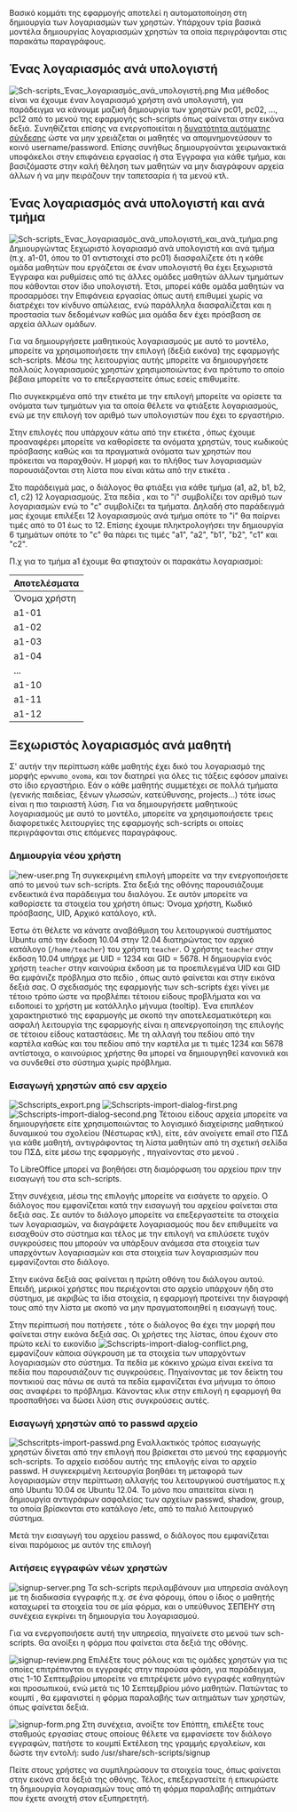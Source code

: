 Βασικό κομμάτι της εφαρμογής αποτελεί η αυτοματοποίηση στη δημιουργία
των λογαριασμών των χρηστών. Υπάρχουν τρία βασικά μοντέλα δημιουργίας
λογαριασμών χρηστών τα οποία περιγράφονται στις παρακάτω παραγράφους.

## Ένας λογαριασμός ανά υπολογιστή

![Sch-scripts_Ένας_λογαριασμός_ανά_υπολογιστή.png](Sch-scripts_Ένας_λογαριασμός_ανά_υπολογιστή.png
"Sch-scripts_Ένας_λογαριασμός_ανά_υπολογιστή.png") Μια μέθοδος είναι να
έχουμε έναν λογαριασμό χρήστη ανά υπολογιστή, για παράδειγμα να κάνουμε
μαζική δημιουργία των χρηστών pc01, pc02, ..., pc12 από το μενού  της
εφαρμογής sch-scripts όπως φαίνεται στην εικόνα δεξιά. Συνηθίζεται
επίσης να ενεργοποιείται η [δυνατότητα αυτόματης
σύνδεσης](Αυτόματη_σύνδεση)
ώστε να μην χρειάζεται οι μαθητές να απομνημονεύσουν το κοινό
username/password. Επίσης συνήθως δημιουργούνται χειρωνακτικά υποφάκελοι
στην επιφάνεια εργασίας ή στα Έγγραφα για κάθε τμήμα, και βασιζόμαστε
στην καλή θέληση των μαθητών να μην διαγράφουν αρχεία άλλων ή να μην
πειράζουν την ταπετσαρία ή τα μενού κτλ.

## Ένας λογαριασμός ανά υπολογιστή και ανά τμήμα

![Sch-scripts_Ένας_λογαριασμός_ανά_υπολογιστή_και_ανά_τμήμα.png](Sch-scripts_Ένας_λογαριασμός_ανά_υπολογιστή_και_ανά_τμήμα.png
"Sch-scripts_Ένας_λογαριασμός_ανά_υπολογιστή_και_ανά_τμήμα.png")
Δημιουργώντας ξεχωριστό λογαριασμό ανά υπολογιστή και ανά τμήμα
(π.χ. a1-01, όπου το 01 αντιστοιχεί στο pc01) διασφαλίζετε ότι η κάθε
ομάδα μαθητών που εργάζεται σε έναν υπολογιστή θα έχει ξεχωριστά
Έγγραφα και ρυθμίσεις από τις άλλες ομάδες μαθητών άλλων τμημάτων
που κάθονται στον ίδιο υπολογιστή. Έτσι, μπορεί κάθε ομάδα μαθητών να
προσαρμόσει την Επιφάνεια εργασίας όπως αυτή επιθυμεί χωρίς να
διατρέχει τον κίνδυνο απώλειας, ενώ παράλληλα διασφαλίζεται και
η προστασία των δεδομένων καθώς μια ομάδα δεν έχει πρόσβαση σε αρχεία
άλλων ομάδων.

Για να δημιουργήσετε μαθητικούς λογαριασμούς με αυτό το μοντέλο,
μπορείτε να χρησιμοποιήσετε την επιλογή  (δεξιά εικόνα) της
εφαρμογής sch-scripts. Μέσω της λειτουργίας αυτής μπορείτε να
δημιουργήσετε πολλούς λογαριασμούς χρηστών χρησιμοποιώντας ένα
πρότυπο το οποίο βέβαια μπορείτε να το επεξεργαστείτε όπως εσείς
επιθυμείτε.

Πιο συγκεκριμένα από την ετικέτα  με την επιλογή  μπορείτε να ορίσετε τα
ονόματα των τμημάτων για τα οποία θέλετε να φτιάξετε λογαριασμούς, ενώ
με την επιλογή  τον αριθμό των υπολογιστών που έχει το εργαστήριο.

Στην επιλογές που υπάρχουν κάτω από την ετικέτα , όπως έχουμε
προαναφέρει μπορείτε να καθορίσετε τα ονόματα χρηστών, τους
κωδικούς πρόσβασης καθώς και τα πραγματικά ονόματα των χρηστών που
πρόκειται να παραχθούν. Η μορφή και το πλήθος των λογαριασμών
παρουσιάζονται στη λίστα που είναι κάτω από την ετικέτα .

Στο παράδειγμά μας, ο διάλογος θα φτιάξει για κάθε τμήμα (a1, a2, b1,
b2, c1, c2) 12 λογαριασμούς. Στα πεδία ,  και  το "i" συμβολίζει τον
αριθμό των λογαριασμών ενώ το "c" συμβολίζει τα τμήματα. Δηλαδή στο
παράδειγμά μας έχουμε επιλέξει 12 λογαριασμούς ανά τμήμα οπότε το "i"
θα παίρνει τιμές από το 01 έως το 12. Επίσης έχουμε πληκτρολογήσει την
δημιουργία 6 τμημάτων οπότε το "c" θα πάρει τις τιμές "a1", "a2", "b1",
"b2", "c1" και "c2".

Π.χ για το τμήμα a1 έχουμε θα φτιαχτούν οι παρακάτω λογαριασμοί:

| Αποτελέσματα |
| ------------ |
| Όνομα χρήστη |
| a1-01        |
| a1-02        |
| a1-03        |
| a1-04        |
| ...          |
| a1-10        |
| a1-11        |
| a1-12        |

## Ξεχωριστός λογαριασμός ανά μαθητή

Σ' αυτήν την περίπτωση κάθε μαθητής έχει δικό του λογαριασμό της μορφής
`epwvumo_ovoma`, και τον διατηρεί για όλες τις τάξεις εφόσον μπαίνει στο
ίδιο εργαστήριο. Εάν ο κάθε μαθητής συμμετέχει σε πολλά τμήματα (γενικής
παιδείας, ξένων γλωσσών, κατεύθυνσης, projects...) τότε ίσως είναι η πιο
ταιριαστή λύση. Για να δημιουργήσετε μαθητικούς λογαριασμούς με αυτό το
μοντέλο, μπορείτε να χρησιμοποιήσετε τρεις διαφορετικές λειτουργίες της
εφαρμογής sch-scripts οι οποίες περιγράφονται στις επόμενες παραγράφους.

### Δημιουργία νέου χρήστη

![new-user.png](new-user.png "new-user.png") Τη συγκεκριμένη επιλογή
μπορείτε να την ενεργοποιήσετε από το μενού  των sch-scripts. Στα
δεξιά της οθόνης παρουσιάζουμε ενδεικτικά ένα παράδειγμα του
διαλόγου. Σε αυτόν μπορείτε να καθορίσετε τα στοιχεία του χρήστη
όπως: Όνομα χρήστη, Κωδικό πρόσβασης, UID, Αρχικό κατάλογο, κτλ.

Έστω ότι θέλετε να κάνατε αναβάθμιση του λειτουργικού συστήματος Ubuntu
από την έκδοση 10.04 στην 12.04 διατηρώντας τον αρχικό κατάλογο
(`/home/teacher`) του χρήστη `teacher`. Ο χρήστης `teacher` στην έκδοση
10.04 υπήρχε με UID = 1234 και GID = 5678. Η δημιουργία ενός χρήστη
`teacher` στην καινούρια έκδοση με τα προεπιλεγμένα UID και GID θα
εμφάνιζε πρόβλημα στο πεδίο , όπως αυτό φαίνεται και στην εικόνα
δεξιά σας. Ο σχεδιασμός της εφαρμογής των sch-scripts έχει γίνει με
τέτοιο τρόπο ώστε να προβλέπει τέτοιου είδους προβλήματα και να
ειδοποιεί το χρήστη με κατάλληλο μήνυμα (tooltip). Ένα επιπλέον
χαρακτηριστικό της εφαρμογής με σκοπό την αποτελεσματικότερη και
ασφαλή λειτουργία της εφαρμογής είναι η απενεργοποίηση της επιλογής
 σε τέτοιου είδους καταστάσεις. Με τη αλλαγή του πεδίου  από την καρτέλα
 καθώς και του πεδίου  από την καρτέλα  με τι τιμές 1234 και 5678
αντίστοιχα, ο καινούριος χρήστης θα μπορεί να δημιουργηθεί
κανονικά και να συνδεθεί στο σύστημα χωρίς πρόβλημα.

### Εισαγωγή χρηστών από csv αρχείο

![Schscripts_export.png](Schscripts_export.png "Schscripts_export.png")
![Schscripts-import-dialog-first.png](Schscripts-import-dialog-first.png
"Schscripts-import-dialog-first.png")
![Schscripts-import-dialog-second.png](Schscripts-import-dialog-second.png
"Schscripts-import-dialog-second.png") Τέτοιου είδους αρχεία μπορείτε να
δημιουργήσετε είτε χρησιμοποιώντας το λογισμικό διαχείρισης μαθητικού
δυναμικού του σχολείου (Νέστωρας κτλ), είτε, εάν ανοίγετε email στο
ΠΣΔ για κάθε μαθητή, αντιγράφοντας τη λίστα μαθητών από τη σχετική
σελίδα του ΠΣΔ, είτε μέσω της εφαρμογής , πηγαίνοντας στο μενού .

Το LibreOffice μπορεί να βοηθήσει στη διαμόρφωση του αρχείου πριν την
εισαγωγή του στα sch-scripts.

Στην συνέχεια, μέσω της επιλογής  μπορείτε να εισάγετε το αρχείο. Ο
διάλογος που εμφανίζεται κατά την εισαγωγή του αρχείου φαίνεται στα
δεξιά σας. Σε αυτόν το διάλογο μπορείτε να επεξεργαστείτε τα στοιχεία
των λογαριασμών, να διαγράψετε λογαριασμούς που δεν επιθυμείτε να
εισαχθούν στο σύστημα και τέλος με την επιλογή  να επιλύσετε τυχόν
συγκρούσεις που μπορούν να υπάρξουν ανάμεσα στα στοιχεία των
υπαρχόντων λογαριασμών και στα στοιχεία των λογαριασμών που
εμφανίζονται στο διάλογο.

Στην εικόνα δεξιά σας φαίνεται η πρώτη οθόνη του διάλογου αυτού. Επειδή,
μερικοί χρήστες που περιέχονται στο αρχείο υπάρχουν ήδη στο σύστημα, με
ακριβώς τα ίδια στοιχεία, η εφαρμογή προτείνει την διαγραφή τους από
την λίστα με σκοπό να μην πραγματοποιηθεί η εισαγωγή τους.

Στην περίπτωσή που πατήσετε , τότε ο διάλογος θα έχει την μορφή που
φαίνεται στην εικόνα δεξιά σας. Οι χρήστες της λίστας, όπου έχουν
στο πρώτο κελί το εικονίδιο
![Schscripts-import-dialog-conflict.png](Schscripts-import-dialog-conflict.png
"Schscripts-import-dialog-conflict.png"), εμφανίζουν κάποια σύγκρουση με
τα στοιχεία των υπαρχόντων λογαριασμών στο σύστημα. Τα πεδία με κόκκινο
χρώμα είναι εκείνα τα πεδία που παρουσιάζουν τις συγκρούσεις.
Πηγαίνοντας με τον δείκτη του ποντικιού σας πάνω σε αυτά τα
πεδία εμφανίζεται ένα μήνυμα το όποιο σας αναφέρει το πρόβλημα.
Κάνοντας κλικ στην επιλογή  η εφαρμογή θα προσπαθήσει να δώσει
λύση στις συγκρούσεις αυτές.

### Εισαγωγή χρηστών από το passwd αρχείο

![Schscritpts-import-passwd.png](Schscritpts-import-passwd.png
"Schscritpts-import-passwd.png") Εναλλακτικός τρόπος εισαγωγής χρηστών
δίνεται από την επιλογή  που βρίσκεται στο μενού  της εφαρμογής
sch-scripts. Το αρχείο εισόδου αυτής της επιλογής είναι το αρχείο
passwd. Η συγκεκριμένη λειτουργία βοηθάει τη μεταφορά των λογαριασμών
στην περίπτωση αλλαγής του λειτουργικού συστήματος π.χ από Ubuntu
10.04 σε Ubuntu 12.04. Το μόνο που απαιτείται είναι η δημιουργία
αντιγράφων ασφαλείας των αρχείων passwd, shadow, group, τα οποία
βρίσκονται στο κατάλογο /etc, από το παλιό λειτουργικό σύστημα.

Μετά την εισαγωγή του αρχείου passwd, ο διάλογος που εμφανίζεται είναι
παρόμοιος με αυτόν της επιλογή

### Αιτήσεις εγγραφών νέων χρηστών

![signup-server.png](signup-server.png "signup-server.png") Τα
sch-scripts περιλαμβάνουν μια υπηρεσία ανάλογη με τη διαδικασία εγγραφής
π.χ. σε ένα φόρουμ, όπου ο ίδιος ο μαθητής καταχωρεί τα στοιχεία του σε
μία φόρμα, και ο υπεύθυνος ΣΕΠΕΗΥ στη συνέχεια εγκρίνει τη δημιουργία
του λογαριασμού.

Για να ενεργοποιήσετε αυτή την υπηρεσία, πηγαίνετε στο μενού  των
sch-scripts. Θα ανοίξει η φόρμα που φαίνεται στα δεξιά της οθόνης.

![signup-review.png](signup-review.png "signup-review.png") Επιλέξτε
τους ρόλους και τις ομάδες χρηστών για τις οποίες επιτρέπονται οι
εγγραφές στην παρούσα φάση, για παράδειγμα, στις 1-10 Σεπτεμβρίου
μπορείτε να επιτρέψετε μόνο εγγραφές καθηγητών και προσωπικού, ενώ
μετά τις 10 Σεπτεμβρίου μόνο μαθητών. Πατώντας το κουμπί , θα
εμφανιστεί η φόρμα παραλαβής των αιτημάτων των χρηστών, όπως
φαίνεται δεξιά.

![signup-form.png](signup-form.png "signup-form.png") Στη συνέχεια,
ανοίξτε τον Επόπτη, επιλέξτε τους σταθμούς εργασίας στους οποίους
θέλετε να εμφανίσετε τον διάλογο εγγραφών, πατήστε το κουμπί Εκτέλεση
της γραμμής εργαλείων, και δώστε την εντολή: sudo
/usr/share/sch-scripts/signup

Πείτε στους χρήστες να συμπληρώσουν τα στοιχεία τους, όπως φαίνεται στην
εικόνα στα δεξιά της οθόνης. Τέλος, επεξεργαστείτε ή επικυρώστε τη
δημιουργία λογαριασμών τους από τη φόρμα παραλαβής αιτημάτων που
έχετε ανοιχτή στον εξυπηρετητή.
